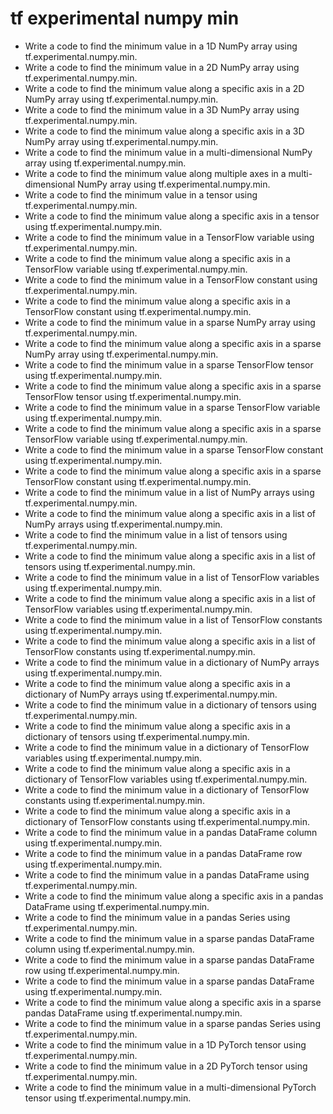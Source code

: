 # tf experimental numpy min

- Write a code to find the minimum value in a 1D NumPy array using tf.experimental.numpy.min.
- Write a code to find the minimum value in a 2D NumPy array using tf.experimental.numpy.min.
- Write a code to find the minimum value along a specific axis in a 2D NumPy array using tf.experimental.numpy.min.
- Write a code to find the minimum value in a 3D NumPy array using tf.experimental.numpy.min.
- Write a code to find the minimum value along a specific axis in a 3D NumPy array using tf.experimental.numpy.min.
- Write a code to find the minimum value in a multi-dimensional NumPy array using tf.experimental.numpy.min.
- Write a code to find the minimum value along multiple axes in a multi-dimensional NumPy array using tf.experimental.numpy.min.
- Write a code to find the minimum value in a tensor using tf.experimental.numpy.min.
- Write a code to find the minimum value along a specific axis in a tensor using tf.experimental.numpy.min.
- Write a code to find the minimum value in a TensorFlow variable using tf.experimental.numpy.min.
- Write a code to find the minimum value along a specific axis in a TensorFlow variable using tf.experimental.numpy.min.
- Write a code to find the minimum value in a TensorFlow constant using tf.experimental.numpy.min.
- Write a code to find the minimum value along a specific axis in a TensorFlow constant using tf.experimental.numpy.min.
- Write a code to find the minimum value in a sparse NumPy array using tf.experimental.numpy.min.
- Write a code to find the minimum value along a specific axis in a sparse NumPy array using tf.experimental.numpy.min.
- Write a code to find the minimum value in a sparse TensorFlow tensor using tf.experimental.numpy.min.
- Write a code to find the minimum value along a specific axis in a sparse TensorFlow tensor using tf.experimental.numpy.min.
- Write a code to find the minimum value in a sparse TensorFlow variable using tf.experimental.numpy.min.
- Write a code to find the minimum value along a specific axis in a sparse TensorFlow variable using tf.experimental.numpy.min.
- Write a code to find the minimum value in a sparse TensorFlow constant using tf.experimental.numpy.min.
- Write a code to find the minimum value along a specific axis in a sparse TensorFlow constant using tf.experimental.numpy.min.
- Write a code to find the minimum value in a list of NumPy arrays using tf.experimental.numpy.min.
- Write a code to find the minimum value along a specific axis in a list of NumPy arrays using tf.experimental.numpy.min.
- Write a code to find the minimum value in a list of tensors using tf.experimental.numpy.min.
- Write a code to find the minimum value along a specific axis in a list of tensors using tf.experimental.numpy.min.
- Write a code to find the minimum value in a list of TensorFlow variables using tf.experimental.numpy.min.
- Write a code to find the minimum value along a specific axis in a list of TensorFlow variables using tf.experimental.numpy.min.
- Write a code to find the minimum value in a list of TensorFlow constants using tf.experimental.numpy.min.
- Write a code to find the minimum value along a specific axis in a list of TensorFlow constants using tf.experimental.numpy.min.
- Write a code to find the minimum value in a dictionary of NumPy arrays using tf.experimental.numpy.min.
- Write a code to find the minimum value along a specific axis in a dictionary of NumPy arrays using tf.experimental.numpy.min.
- Write a code to find the minimum value in a dictionary of tensors using tf.experimental.numpy.min.
- Write a code to find the minimum value along a specific axis in a dictionary of tensors using tf.experimental.numpy.min.
- Write a code to find the minimum value in a dictionary of TensorFlow variables using tf.experimental.numpy.min.
- Write a code to find the minimum value along a specific axis in a dictionary of TensorFlow variables using tf.experimental.numpy.min.
- Write a code to find the minimum value in a dictionary of TensorFlow constants using tf.experimental.numpy.min.
- Write a code to find the minimum value along a specific axis in a dictionary of TensorFlow constants using tf.experimental.numpy.min.
- Write a code to find the minimum value in a pandas DataFrame column using tf.experimental.numpy.min.
- Write a code to find the minimum value in a pandas DataFrame row using tf.experimental.numpy.min.
- Write a code to find the minimum value in a pandas DataFrame using tf.experimental.numpy.min.
- Write a code to find the minimum value along a specific axis in a pandas DataFrame using tf.experimental.numpy.min.
- Write a code to find the minimum value in a pandas Series using tf.experimental.numpy.min.
- Write a code to find the minimum value in a sparse pandas DataFrame column using tf.experimental.numpy.min.
- Write a code to find the minimum value in a sparse pandas DataFrame row using tf.experimental.numpy.min.
- Write a code to find the minimum value in a sparse pandas DataFrame using tf.experimental.numpy.min.
- Write a code to find the minimum value along a specific axis in a sparse pandas DataFrame using tf.experimental.numpy.min.
- Write a code to find the minimum value in a sparse pandas Series using tf.experimental.numpy.min.
- Write a code to find the minimum value in a 1D PyTorch tensor using tf.experimental.numpy.min.
- Write a code to find the minimum value in a 2D PyTorch tensor using tf.experimental.numpy.min.
- Write a code to find the minimum value in a multi-dimensional PyTorch tensor using tf.experimental.numpy.min.